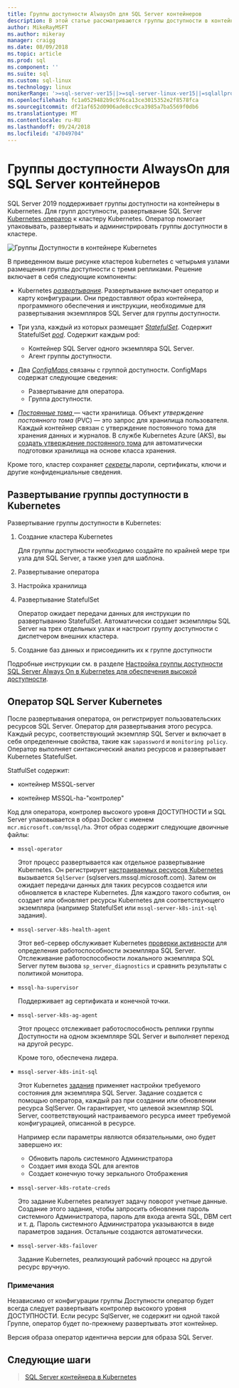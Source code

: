 ```yaml
---
title: Группы доступности AlwaysOn для SQL Server контейнеров
description: В этой статье рассматриваются группы доступности в контейнерах SQL Server
author: MikeRayMSFT
ms.author: mikeray
manager: craigg
ms.date: 08/09/2018
ms.topic: article
ms.prod: sql
ms.component: ''
ms.suite: sql
ms.custom: sql-linux
ms.technology: linux
monikerRange: '>=sql-server-ver15||>=sql-server-linux-ver15||=sqlallproducts-allversions'
ms.openlocfilehash: fc1a0529482b9c976ca13ce3015352e2f8578fca
ms.sourcegitcommit: df21af652d0906ade8cc9ca3985a7ba5569f0db6
ms.translationtype: MT
ms.contentlocale: ru-RU
ms.lasthandoff: 09/24/2018
ms.locfileid: "47049704"
---
```

# <a name="always-on-availability-groups-for-sql-server-containers"></a>Группы доступности AlwaysOn для SQL Server контейнеров

SQL Server 2019 поддерживает группы доступности на контейнеры в Kubernetes. Для групп доступности, развертывание SQL Server [Kubernetes оператор](http://coreos.com/blog/introducing-operators.html) к кластеру Kubernetes. Оператор помогает упаковывать, развертывать и администрировать группы доступности в кластере.

![Группы Доступности в контейнере Kubernetes](media/tutorial-sql-server-ag-containers-kubernetes/KubernetesCluster.png)

В приведенном выше рисунке кластеров kubernetes с четырьмя узлами размещения группы доступности с тремя репликами. Решение включает в себя следующие компоненты:

* Kubernetes [ *развертывания*](http://kubernetes.io/docs/concepts/workloads/controllers/deployment/). Развертывание включает оператор и карту конфигурации. Они предоставляют образ контейнера, программного обеспечения и инструкции, необходимые для развертывания экземпляров SQL Server для группы доступности.

* Три узла, каждый из которых размещает [ *StatefulSet*](http://kubernetes.io/docs/concepts/workloads/controllers/statefulset/). Содержит StatefulSet [ *pod*](http://kubernetes.io/docs/concepts/workloads/pods/pod-overview/). Содержит каждым pod:
  * Контейнер SQL Server одного экземпляра SQL Server.
  * Агент группы доступности. 

* Два [ *ConfigMaps* ](http://kubernetes.io/docs/tasks/configure-pod-container/configure-pod-configmap/) связаны с группой доступности. ConfigMaps содержат следующие сведения:
  * Развертывание для оператора.
  * Группа доступности.

 * [*Постоянные тома* ](http://kubernetes.io/docs/concepts/storage/persistent-volumes/) — части хранилища. Объект *утверждение постоянного тома* (PVC) — это запрос для хранилища пользователя. Каждый контейнер связан с утверждение постоянного тома для хранения данных и журналов. В службе Kubernetes Azure (AKS), вы [создать утверждение постоянного тома](http://docs.microsoft.com/azure/aks/azure-disks-dynamic-pv) для автоматически подготовки хранилища на основе класса хранения.


Кроме того, кластер сохраняет [ *секреты* ](http://kubernetes.io/docs/concepts/configuration/secret/) пароли, сертификаты, ключи и другие конфиденциальные сведения.

## <a name="deploy-the-availability-group-in-kubernetes"></a>Развертывание группы доступности в Kubernetes

Развертывание группы доступности в Kubernetes:

1. Создание кластера Kubernetes

   Для группы доступности необходимо создайте по крайней мере три узла для SQL Server, а также узел для шаблона.

1. Развертывание оператора

1. Настройка хранилища

1. Развертывание StatefulSet

   Оператор ожидает передачи данных для инструкции по развертыванию StatefulSet. Автоматически создает экземпляры SQL Server на трех отдельных узлах и настроит группу доступности с диспетчером внешних кластера.

1. Создание баз данных и присоединить их к группе доступности

Подробные инструкции см. в разделе [Настройка группы доступности SQL Server Always On в Kubernetes для обеспечения высокой доступности](tutorial-sql-server-ag-kubernetes.md).

## <a name="sql-server-kubernetes-operator"></a>Оператор SQL Server Kubernetes

После развертывания оператора, он регистрирует пользовательских ресурсов SQL Server. Оператор для развертывания этого ресурса.  Каждый ресурс, соответствующий экземпляр SQL Server и включает в себя определенные свойства, такие как `sapassword` и `monitoring policy`. Оператор выполняет синтаксический анализ ресурсов и развертывает Kubernetes StatefulSet.

StatfulSet содержит:

* контейнер MSSQL-server

* контейнер MSSQL-ha-"контролер"

Код для оператора, контролер высокого уровня ДОСТУПНОСТИ и SQL Server упаковывается в образ Docker с именем `mcr.microsoft.com/mssql/ha`. Этот образ содержит следующие двоичные файлы:

* `mssql-operator`

    Этот процесс развертывается как отдельное развертывание Kubernetes. Он регистрирует [настраиваемых ресурсов Kubernetes](http://kubernetes.io/docs/concepts/extend-kubernetes/api-extension/custom-resources/) вызывается `SqlServer` (sqlservers.mssql.microsoft.com). Затем он ожидает передачи данных для таких ресурсов создается или обновляется в кластере Kubernetes. Для каждого такого события, он создает или обновляет ресурсы Kubernetes для соответствующего экземпляра (например StatefulSet или `mssql-server-k8s-init-sql` задания).

* `mssql-server-k8s-health-agent`

    Этот веб-сервер обслуживает Kubernetes [проверки активности](http://kubernetes.io/docs/tasks/configure-pod-container/configure-liveness-readiness-probes/) для определения работоспособности экземпляра SQL Server. Отслеживание работоспособности локального экземпляра SQL Server путем вызова `sp_server_diagnostics` и сравнить результаты с политикой монитора.

* `mssql-ha-supervisor`

   Поддерживает ag сертификата и конечной точки. 

* `mssql-server-k8s-ag-agent`
  
    Этот процесс отслеживает работоспособность реплики группы Доступности на одном экземпляре SQL Server и выполняет переход на другой ресурс.

    Кроме того, обеспечена лидера.

* `mssql-server-k8s-init-sql`
  
    Этот Kubernetes [задания](http://kubernetes.io/docs/concepts/workloads/controllers/jobs-run-to-completion/) применяет настройки требуемого состояния для экземпляра SQL Server. Задание создается с помощью оператора, каждый раз при создании или обновлении ресурса SqlServer. Он гарантирует, что целевой экземпляр SQL Server, соответствующий настраиваемого ресурса имеет требуемой конфигурацией, описанной в ресурсе.

    Например если параметры являются обязательными, оно будет завершено их:
  * Обновить пароль системного Администратора
  * Создает имя входа SQL для агентов
  * Создает конечную точку зеркального Отображения

* `mssql-server-k8s-rotate-creds`
  
    Это задание Kubernetes реализует задачу поворот учетные данные. Создание этого задания, чтобы запросить обновления пароль системного Администратора, пароль для входа агента SQL, DBM cert и т. д. Пароль системного Администратора указываются в виде параметров задания. Остальные создаются автоматически.

* `mssql-server-k8s-failover`

   Задание Kubernetes, реализующий рабочий процесс на другой ресурс вручную.

### <a name="notes"></a>Примечания

Независимо от конфигурации группы Доступности оператор будет всегда следует развертывать контролер высокого уровня ДОСТУПНОСТИ. Если ресурс SqlServer, не содержит ни одной такой Группе, оператор будет по-прежнему развертывать этот контейнер.

Версия образа оператор идентична версии для образа SQL Server.

## <a name="next-steps"></a>Следующие шаги

> [SQL Server контейнера в Kubernetes](tutorial-sql-server-containers-kubernetes.md)